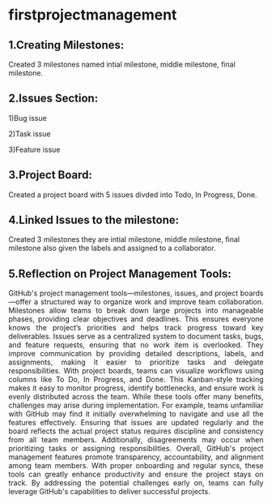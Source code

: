 # firstprojectmanagement

## 1.Creating Milestones:

Created 3 milestones named intial milestone, middle milestone, final milestone.

## 2.Issues Section:

1)Bug issue

2)Task issue

3)Feature issue

## 3.Project Board:

Created a project board with 5 issues divded into Todo, In Progress, Done.

## 4.Linked Issues to the milestone:

Created 3 milestones they are intial milestone, middle milestone, final milestone also given the labels and assigned to a collaborator.

## 5.Reflection on Project Management Tools:

<p align="justify"> GitHub's project management tools—milestones, issues, and project boards—offer a structured way to organize work and improve team collaboration. Milestones allow teams to break down large projects into manageable phases, providing clear objectives and deadlines. This ensures everyone knows the project’s priorities and helps track progress toward key deliverables. Issues serve as a centralized system to document tasks, bugs, and feature requests, ensuring that no work item is overlooked. They improve communication by providing detailed descriptions, labels, and assignments, making it easier to prioritize tasks and delegate responsibilities. With project boards, teams can visualize workflows using columns like To Do, In Progress, and Done. This Kanban-style tracking makes it easy to monitor progress, identify bottlenecks, and ensure work is evenly distributed across the team. While these tools offer many benefits, challenges may arise during implementation. For example, teams unfamiliar with GitHub may find it initially overwhelming to navigate and use all the features effectively. Ensuring that issues are updated regularly and the board reflects the actual project status requires discipline and consistency from all team members. Additionally, disagreements may occur when prioritizing tasks or assigning responsibilities. Overall, GitHub's project management features promote transparency, accountability, and alignment among team members. With proper onboarding and regular syncs, these tools can greatly enhance productivity and ensure the project stays on track. By addressing the potential challenges early on, teams can fully leverage GitHub's capabilities to deliver successful projects.</p>

